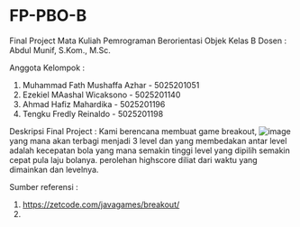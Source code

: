 # FP-PBO-B

Final Project Mata Kuliah Pemrograman Berorientasi Objek Kelas B
Dosen :  Abdul Munif, S.Kom., M.Sc.

Anggota Kelompok :
1. Muhammad Fath Mushaffa Azhar - 5025201051
2. Ezekiel MAashal Wicaksono - 5025201140
3. Ahmad Hafiz Mahardika - 5025201196
4. Tengku Fredly Reinaldo - 5025201198

Deskripsi Final Project : 
Kami berencana membuat game breakout, 
![image](https://user-images.githubusercontent.com/87472508/142268765-e26b53f9-33ff-4fdf-8811-b867ed1f02a2.png)
yang mana akan terbagi menjadi 3 level dan yang membedakan antar level adalah kecepatan bola yang mana semakin tinggi level yang dipilih semakin cepat pula laju bolanya.
perolehan highscore diliat dari waktu yang dimainkan dan levelnya.

Sumber referensi : 
 1. https://zetcode.com/javagames/breakout/
 2. 
